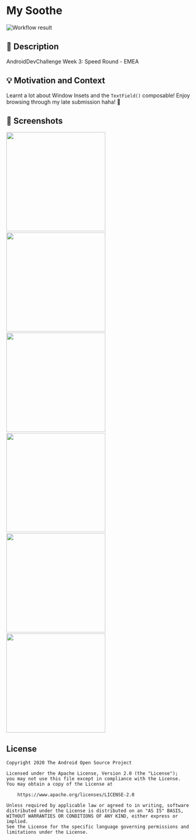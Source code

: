 # My Soothe

<!--- Replace <OWNER> with your Github Username and <REPOSITORY> with the name of your repository. -->
<!--- You can find both of these in the url bar when you open your repository in github. -->
![Workflow result](https://github.com/KudzieChase/week_3_compose/workflows/Check/badge.svg)


## :scroll: Description

AndroidDevChallenge Week 3: Speed Round - EMEA

## :bulb: Motivation and Context

Learnt a lot about Window Insets and the `TextField()` composable!
Enjoy browsing through my late submission haha! 😬

## :camera_flash: Screenshots
<!-- You can add more screenshots here if you like -->
<img src="/results/screenshot_1.png" width="260">&emsp;<img src="/results/screenshot_2.png" width="260">&emsp;
<img src="/results/screenshot_3.png" width="260">&emsp;<img src="/results/screenshot_4.png" width="260">&emsp;
<img src="/results/screenshot_5.png" width="260">&emsp;<img src="/results/screenshot_6.png" width="260">

## License
```
Copyright 2020 The Android Open Source Project

Licensed under the Apache License, Version 2.0 (the "License");
you may not use this file except in compliance with the License.
You may obtain a copy of the License at

    https://www.apache.org/licenses/LICENSE-2.0

Unless required by applicable law or agreed to in writing, software
distributed under the License is distributed on an "AS IS" BASIS,
WITHOUT WARRANTIES OR CONDITIONS OF ANY KIND, either express or implied.
See the License for the specific language governing permissions and
limitations under the License.
```